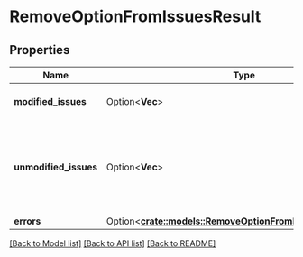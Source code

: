 # RemoveOptionFromIssuesResult

## Properties

Name | Type | Description | Notes
------------ | ------------- | ------------- | -------------
**modified_issues** | Option<**Vec<i64>**> | The IDs of the modified issues. | [optional]
**unmodified_issues** | Option<**Vec<i64>**> | The IDs of the unchanged issues, those issues where errors prevent modification. | [optional]
**errors** | Option<[**crate::models::RemoveOptionFromIssuesResultErrors**](RemoveOptionFromIssuesResult_errors.md)> |  | [optional]

[[Back to Model list]](../README.md#documentation-for-models) [[Back to API list]](../README.md#documentation-for-api-endpoints) [[Back to README]](../README.md)


